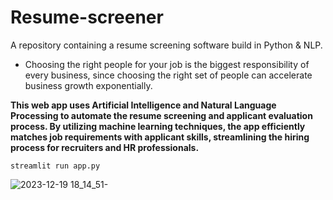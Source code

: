 # Resume-screener
A repository containing a resume screening software build in Python & NLP.

- Choosing the right people for your job is the biggest responsibility of every business, since choosing the right set of people can accelerate business growth exponentially.

**This web app uses Artificial Intelligence and Natural Language Processing to automate the resume screening and applicant evaluation process. By utilizing machine learning techniques, the app efficiently matches job requirements with applicant skills, streamlining the hiring process for recruiters and HR professionals.**
```
streamlit run app.py
```
![2023-12-19 18_14_51-](https://github.com/Marx-wrld/Resume-screener/assets/105711066/e69aba16-f59c-4e4c-a0e3-9750f97e70f9)
